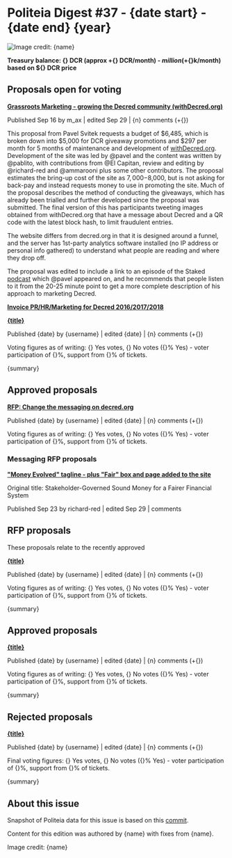 # Politeia Digest #37 - {date start} - {date end} {year}

![Image credit: {name}](img/{path})

**Treasury balance: {} DCR (approx +{} DCR/month) - ${} million (+${}k/month) based on ${} DCR price**

## Proposals open for voting

**[Grassroots Marketing - growing the Decred community (withDecred.org)](https://proposals.decred.org/proposals/2bf72e6)**

Published Sep 16 by m_ax | edited Sep 29 | {n} comments (+{})

This proposal from Pavel Svitek requests a budget of $6,485, which is broken down into $5,000 for DCR giveaway promotions and $297 per month for 5 months of maintenance and development of [withDecred.org](https://withDecred.org). Development of the site was led by @pavel and the content was written by @pablito, with contributions from @El Capitan, review and editing by @richard-red and @ammarooni plus some other contributors. The proposal estimates the bring-up cost of the site as $7,000-$8,000, but is not asking for back-pay and instead requests money to use in promoting the site. Much of the proposal describes the method of conducting the giveaways, which has already been trialled and further developed since the proposal was submitted. The final version of this has participants tweeting images obtained from withDecred.org that have a message about Decred and a QR code with the latest block hash, to limit fraudulent entries.

The website differs from decred.org in that it is designed around a funnel, and the server has 1st-party analytics software installed (no IP address or personal info gathered) to understand what people are reading and where they drop off.

The proposal was edited to include a link to an episode of the Staked [podcast](https://anchor.fm/staked-podcast/episodes/Interview-with-Pavel-Svitek-Co-founder-of-WithDecred-org-ek1749) which @pavel appeared on, and he recommends that people listen to it from the 20-25 minute point to get a more complete description of his approach to marketing Decred.

**[Invoice PR/HR/Marketing for Decred 2016/2017/2018](https://proposals.decred.org/proposals/f279ed5)**



**[{title}]({link})**

Published {date} by {username} | edited {date} | {n} comments (+{})

Voting figures as of writing: {} Yes votes, {} No votes ({}% Yes) - voter participation of {}%, support from {}% of tickets.

{summary}

## Approved proposals 

**[RFP: Change the messaging on decred.org](https://proposals.decred.org/proposals/91becea)**

Published {date} by {username} | edited {date} | {n} comments (+{})

Voting figures as of writing: {} Yes votes, {} No votes ({}% Yes) - voter participation of {}%, support from {}% of tickets.

### Messaging RFP proposals

**["Money Evolved" tagline - plus "Fair" box and page added to the site](https://proposals.decred.org/proposals/f0a00d5)**

Original title: Stakeholder-Governed Sound Money for a Fairer Financial System

Published Sep 23 by richard-red | edited Sep 29 | comments













## RFP proposals



These proposals relate to the recently approved







**[{title}]({link})**

Published {date} by {username} | edited {date} | {n} comments (+{})

Voting figures as of writing: {} Yes votes, {} No votes ({}% Yes) - voter participation of {}%, support from {}% of tickets.

{summary}

## Approved proposals

**[{title}]({link})**

Published {date} by {username} | edited {date} | {n} comments (+{})

Voting figures as of writing: {} Yes votes, {} No votes ({}% Yes) - voter participation of {}%, support from {}% of tickets.

{summary}

## Rejected proposals

**[{title}]({link})**

Published {date} by {username} | edited {date} | {n} comments (+{})

Final voting figures: {} Yes votes, {} No votes ({}% Yes) - voter participation of {}%, support from {}% of tickets.

{summary}

## About this issue

Snapshot of Politeia data for this issue is based on this [commit]({link}).

Content for this edition was authored by {name} with fixes from {name}.

Image credit: {name}
